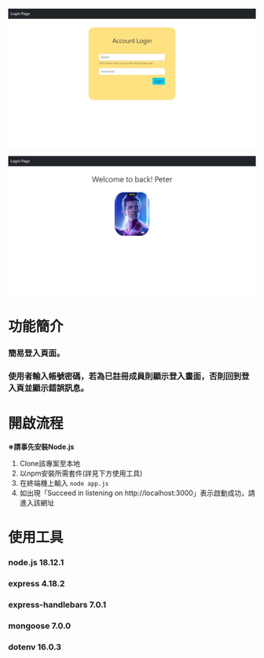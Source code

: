 ![image](https://github.com/NeroKuraudius/loginPage/blob/main/images/login-page.jpg?raw=true)

![image](https://github.com/NeroKuraudius/loginPage/blob/main/images/login-success.jpg?raw=true)

# 功能簡介

### 簡易登入頁面。
### 使用者輸入帳號密碼，若為已註冊成員則顯示登入畫面，否則回到登入頁並顯示錯誤訊息。


# 開啟流程

**※請事先安裝Node.js**

1. Clone該專案至本地
2. 以npm安裝所需套件(詳見下方使用工具)
3. 在終端機上輸入
`node app.js`
4. 如出現「Succeed in listening on http://localhost:3000」表示啟動成功，請進入該網址


# 使用工具

### node.js 18.12.1
### express 4.18.2
### express-handlebars 7.0.1
### mongoose 7.0.0
### dotenv 16.0.3
